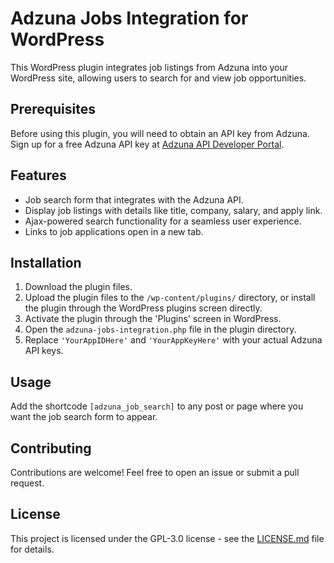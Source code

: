 # Adzuna Jobs Integration for WordPress

This WordPress plugin integrates job listings from Adzuna into your WordPress site, allowing users to search for and view job opportunities.

## Prerequisites

Before using this plugin, you will need to obtain an API key from Adzuna. Sign up for a free Adzuna API key at [Adzuna API Developer Portal](https://developer.adzuna.com).

## Features

- Job search form that integrates with the Adzuna API.
- Display job listings with details like title, company, salary, and apply link.
- Ajax-powered search functionality for a seamless user experience.
- Links to job applications open in a new tab.

## Installation

1. Download the plugin files.
2. Upload the plugin files to the `/wp-content/plugins/` directory, or install the plugin through the WordPress plugins screen directly.
3. Activate the plugin through the 'Plugins' screen in WordPress.
4. Open the `adzuna-jobs-integration.php` file in the plugin directory.
5. Replace `'YourAppIDHere'` and `'YourAppKeyHere'` with your actual Adzuna API keys.

## Usage

Add the shortcode `[adzuna_job_search]` to any post or page where you want the job search form to appear.

## Contributing

Contributions are welcome! Feel free to open an issue or submit a pull request.

## License

This project is licensed under the GPL-3.0 license - see the [LICENSE.md](LICENSE.md) file for details.
